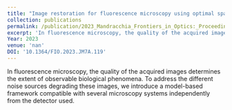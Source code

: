 ```yaml
---
title: "Image restoration for fluorescence microscopy using optimal sparsity and camera modeling"
collection: publications
permalink: /publication/2023_Mandracchia_Frontiers_in_Optics:_Proceedings_Frontiers_in_Optics_+_Laser_Science_2023,_FiO,_LS_2023
excerpt: 'In fluorescence microscopy, the quality of the acquired images determines the extent of observable biological phenomena. To address the different noise sources degrading these images, we introduce a model-based framework compatible with several microscopy systems independently from the detector used.'
Year: 2023
venue: 'nan'
DOI: '10.1364/FIO.2023.JM7A.119'
---
```

In fluorescence microscopy, the quality of the acquired images determines the extent of observable biological phenomena. To address the different noise sources degrading these images, we introduce a model-based framework compatible with several microscopy systems independently from the detector used.
